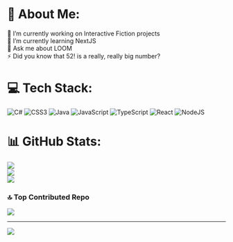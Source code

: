 # 💫 About Me:
🔭 I’m currently working on Interactive Fiction projects<br>🌱 I’m currently learning NextJS<br>💬 Ask me about LOOM<br>⚡ Did you know that 52! is a really, really big number?


# 💻 Tech Stack:
![C#](https://img.shields.io/badge/c%23-%23239120.svg?style=for-the-badge&logo=c-sharp&logoColor=white) ![CSS3](https://img.shields.io/badge/css3-%231572B6.svg?style=for-the-badge&logo=css3&logoColor=white) ![Java](https://img.shields.io/badge/java-%23ED8B00.svg?style=for-the-badge&logo=java&logoColor=white) ![JavaScript](https://img.shields.io/badge/javascript-%23323330.svg?style=for-the-badge&logo=javascript&logoColor=%23F7DF1E) ![TypeScript](https://img.shields.io/badge/typescript-%23007ACC.svg?style=for-the-badge&logo=typescript&logoColor=white) ![React](https://img.shields.io/badge/react-%2320232a.svg?style=for-the-badge&logo=react&logoColor=%2361DAFB) ![NodeJS](https://img.shields.io/badge/node.js-6DA55F?style=for-the-badge&logo=node.js&logoColor=white)
# 📊 GitHub Stats:
![](https://github-readme-stats.vercel.app/api?username=catmona&theme=tokyonight&hide_border=false&include_all_commits=false&count_private=false)<br/>
![](https://github-readme-streak-stats.herokuapp.com/?user=catmona&theme=tokyonight&hide_border=false)<br/>
![](https://github-readme-stats.vercel.app/api/top-langs/?username=catmona&theme=tokyonight&hide_border=false&include_all_commits=false&count_private=false&layout=compact)

### 🔝 Top Contributed Repo
![](https://github-contributor-stats.vercel.app/api?username=catmona&limit=5&theme=tokyonight&combine_all_yearly_contributions=true)

---
[![](https://visitcount.itsvg.in/api?id=catmona&icon=7&color=10)](https://visitcount.itsvg.in)

<!-- Proudly created with GPRM ( https://gprm.itsvg.in ) -->
